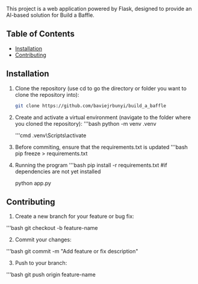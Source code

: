 This project is a web application powered by Flask, designed to provide an AI-based solution for Build a Baffle.

## Table of Contents
- [Installation](#installation)
- [Contributing](#contributing)


## Installation

1. Clone the repository (use cd to go the directory or folder you want to clone the repository into):
   ```bash
   git clone https://github.com/baviejrbunyi/build_a_baffle
2. Create and activate a virtual environment (navigate to the folder where you cloned the repository):
   '''bash
   python -m venv .venv

   '''cmd
   .venv\Scripts\activate
3. Before commiting, ensure that the requirements.txt is updated
   '''bash
   pip freeze > requirements.txt
4. Running the program
   '''bash
   pip install -r requirements.txt #if dependencies are not yet installed
   
   python app.py
   

## Contributing
1. Create a new branch for your feature or bug fix:

'''bash
git checkout -b feature-name


2. Commit your changes:

'''bash
git commit -m "Add feature or fix description"


3. Push to your branch:

'''bash
git push origin feature-name
